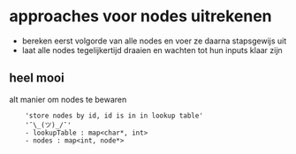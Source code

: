 # approaches voor nodes uitrekenen

* bereken eerst volgorde van alle nodes en voer ze daarna stapsgewijs uit
* laat alle nodes tegelijkertijd draaien en wachten tot hun inputs klaar zijn

## heel mooi

alt manier om nodes te bewaren 

```uml
    'store nodes by id, id is in in lookup table'
    '¯\_(ツ)_/¯'
    - lookupTable : map<char*, int>
    - nodes : map<int, node*>
```